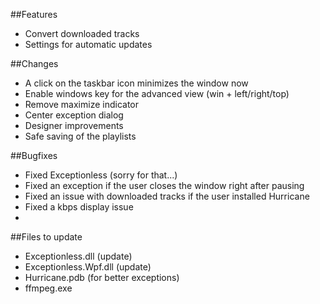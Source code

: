 ##Features
- Convert downloaded tracks
- Settings for automatic updates

##Changes
- A click on the taskbar icon minimizes the window now
- Enable windows key for the advanced view (win + left/right/top)
- Remove maximize indicator
- Center exception dialog
- Designer improvements
- Safe saving of the playlists

##Bugfixes
- Fixed Exceptionless (sorry for that...)
- Fixed an exception if the user closes the window right after pausing
- Fixed an issue with downloaded tracks if the user installed Hurricane
- Fixed a kbps display issue
- 

##Files to update
- Exceptionless.dll (update)
- Exceptionless.Wpf.dll (update)
- Hurricane.pdb (for better exceptions)
- ffmpeg.exe